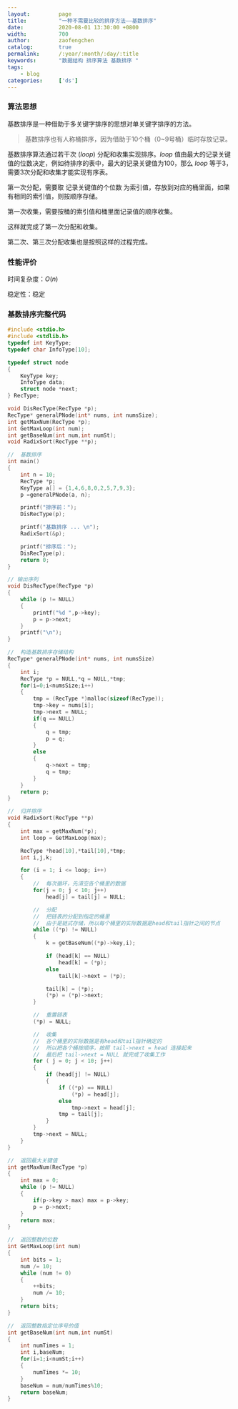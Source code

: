 ```yaml
---
layout:         page
title:          "一种不需要比较的排序方法——基数排序"
date:           2020-08-01 13:30:00 +0800
width:          700
author:         zaofengchen
catalog:        true 
permalink:      /:year/:month/:day/:title
keywords:       "数据结构 排序算法 基数排序 "
tags:
    - blog
categories:     ['ds']
---
```


<!-- 渲染公式 -->
<script src="{{ site.url }}/static/js/MathJax.js?config=TeX-AMS-MML_HTMLorMML" type="text/javascript"></script>
<script type="text/x-mathjax-config">
    MathJax.Hub.Config({
        tex2jax: {
        skipTags: ['script', 'noscript', 'style', 'textarea', 'pre'],
        inlineMath: [['$','$']]
        }
    });
</script>
<!-- 渲染公式 -->

### 算法思想   

基数排序是一种借助于多关键字排序的思想对单关键字排序的方法。

>基数排序也有人称桶排序，因为借助于10个桶（0~9号桶）临时存放记录。

基数排序算法通过若干次 $(loop)$ 分配和收集实现排序。$loop$ 值由最大的记录关键值的位数决定，例如待排序的表中，最大的记录关键值为100，那么 $loop$ 等于3，需要3次分配和收集才能实现有序表。

第一次分配，需要取 记录关键值的个位数 为索引值，存放到对应的桶里面，如果有相同的索引值，则按顺序存储。

第一次收集，需要按桶的索引值和桶里面记录值的顺序收集。

这样就完成了第一次分配和收集。

第二次、第三次分配收集也是按照这样的过程完成。



### 性能评价

时间复杂度：$O(n)$

稳定性：稳定




### 基数排序完整代码
```C
#include <stdio.h>
#include <stdlib.h>
typedef int KeyType;
typedef char InfoType[10];

typedef struct node
{
    KeyType key;
    InfoType data;
    struct node *next;
} RecType;

void DisRecType(RecType *p);
RecType* generalPNode(int* nums, int numsSize);
int getMaxNum(RecType *p);
int GetMaxLoop(int num);
int getBaseNum(int num,int numSt);
void RadixSort(RecType **p);

//  基数排序
int main()
{
    int n = 10;
    RecType *p;
    KeyType a[] = {1,4,6,8,0,2,5,7,9,3};
    p =generalPNode(a, n);

    printf("排序前：");
    DisRecType(p);

    printf("基数排序 ... \n");
    RadixSort(&p);

    printf("排序后：");
    DisRecType(p);
    return 0;
}

// 输出序列
void DisRecType(RecType *p)
{
    while (p != NULL)
    {
        printf("%d ",p->key);
        p = p->next;
    }
    printf("\n");
}

//  构造基数排序存储结构
RecType* generalPNode(int* nums, int numsSize)
{
    int i;
    RecType *p = NULL,*q = NULL,*tmp;
    for(i=0;i<numsSize;i++)
    {
        tmp = (RecType *)malloc(sizeof(RecType));
        tmp->key = nums[i];
        tmp->next = NULL;
        if(q == NULL)
        {
            q = tmp;
            p = q;
        }
        else
        {
            q->next = tmp;
            q = tmp;
        }
    }
    return p;
}

//  归并排序
void RadixSort(RecType **p)
{
    int max = getMaxNum(*p);
    int	loop = GetMaxLoop(max);

    RecType *head[10],*tail[10],*tmp;
    int i,j,k;

    for (i = 1; i <= loop; i++)
    {
        //  每次循环，先清空各个桶里的数据
        for(j = 0; j < 10; j++)
            head[j] = tail[j] = NULL;

        //  分配
        //  把链表的分配到指定的桶里
        //  由于是链式存储，所以每个桶里的实际数据是head和tail指针之间的节点
        while ((*p) != NULL)
        {
            k = getBaseNum((*p)->key,i);

            if (head[k] == NULL)
                head[k] = (*p);
            else
                tail[k]->next = (*p);

            tail[k] = (*p);
            (*p) = (*p)->next;
        }

        //  重置链表
        (*p) = NULL;     

        //  收集
        //  各个桶里的实际数据是有head和tail指针确定的
        //  所以把各个桶按顺序，按照 tail->next = head 连接起来
        //  最后把 tail->next = NULL 就完成了收集工作
        for ( j = 0; j < 10; j++)
        {
            if (head[j] != NULL)
            {
                if ((*p) == NULL)
                    (*p) = head[j];    
                else
                    tmp->next = head[j];
                tmp = tail[j];
            }
        }
        tmp->next = NULL;
    }
}

//  返回最大关键值
int getMaxNum(RecType *p)
{
    int max = 0;
    while (p != NULL)
    {
        if(p->key > max) max = p->key;
        p = p->next;
    }
    return max;
}

//  返回整数的位数
int GetMaxLoop(int num)
{
	int bits = 1;
	num /= 10;
	while (num != 0)
	{
		++bits;
		num /= 10;
	}
	return bits;
}

//  返回整数指定位序号的值
int getBaseNum(int num,int numSt)
{
    int numTimes = 1;
    int i,baseNum;
    for(i=1;i<numSt;i++)
    {
        numTimes *= 10;
    }
    baseNum = num/numTimes%10;
    return baseNum;
}
```
